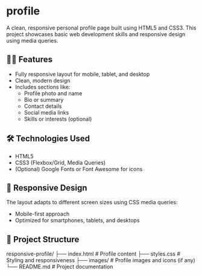 # profile


A clean, responsive personal profile page built using HTML5 and CSS3. This project showcases basic web development skills and responsive design using media queries.

## 🧑‍💻 Features

- Fully responsive layout for mobile, tablet, and desktop
- Clean, modern design
- Includes sections like:
  - Profile photo and name
  - Bio or summary
  - Contact details
  - Social media links
  - Skills or interests (optional)

## 🛠️ Technologies Used

- HTML5
- CSS3 (Flexbox/Grid, Media Queries)
- (Optional) Google Fonts or Font Awesome for icons

## 📱 Responsive Design

The layout adapts to different screen sizes using CSS media queries:
- Mobile-first approach
- Optimized for smartphones, tablets, and desktops



## 📁 Project Structure

responsive-profile/
├── index.html # Profile content
├── styles.css # Styling and responsiveness
├── images/ # Profile images and icons (if any)
└── README.md # Project documentation


